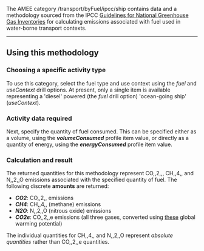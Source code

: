 The AMEE category /transport/byFuel/ipcc/ship contains data and a
methodology sourced from the IPCC [Guidelines for National Greenhouse
Gas Inventories](http://www.ipcc-nggip.iges.or.jp/) for calculating
emissions associated with fuel used in water-borne transport contexts.

-----

## Using this methodology

### Choosing a specific activity type

To use this category, select the fuel type and use context using the
*fuel* and *useContext* drill options. At present, only a single item is
available representing a 'diesel' powered (the *fuel* drill option)
'ocean-going ship' (*useContext*).

### Activity data required

Next, specify the quantity of fuel consumed. This can be specified
either as a volume, using the ***volumeConsumed*** profile item value,
or directly as a quantity of energy, using the ***energyConsumed***
profile item value.

### Calculation and result

The returned quantities for this methodology represent CO,,2,,, CH,,4,,
and N,,2,,O emissions associated with the specified quantity of fuel.
The following discrete **amounts** are returned:

  - ***CO2***: CO,,2,, emissions
  - ***CH4***: CH,,4,, (methane) emissions
  - ***N2O***: N,,2,,O (nitrous oxide) emissions
  - ***CO2e***: CO,,2,,e emissions (all three gases, converted using
    [these](Greenhouse_gases_Global_warming_potentials) global warming
    potential)

The individual quantities for CH,,4,, and N,,2,,O represent *absolute
quantities* rather than CO,,2,,e quantities.

